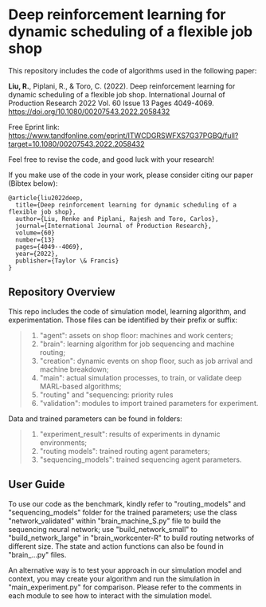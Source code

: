 # Deep reinforcement learning for dynamic scheduling of a flexible job shop

This repository includes the code of algorithms used in the following paper: 

**Liu, R.**, Piplani, R., & Toro, C. (2022). Deep reinforcement learning for dynamic scheduling of a flexible job shop. International Journal of Production Research 2022 Vol. 60 Issue 13 Pages 4049-4069. https://doi.org/10.1080/00207543.2022.2058432

Free Eprint link: https://www.tandfonline.com/eprint/ITWCDGRSWFXS7G37PGBQ/full?target=10.1080/00207543.2022.2058432 

Feel free to revise the code, and good luck with your research!

If you make use of the code in your work, please consider citing our paper (Bibtex below):

    @article{liu2022deep,
      title={Deep reinforcement learning for dynamic scheduling of a flexible job shop},
      author={Liu, Renke and Piplani, Rajesh and Toro, Carlos},
      journal={International Journal of Production Research},
      volume={60}
      number={13}
      pages={4049--4069},
      year={2022},
      publisher={Taylor \& Francis}
    }

## Repository Overview

This repo includes the code of simulation model, learning algorithm, and experimentation. Those files can be identified by their prefix or suffix:
> 1. "agent": assets on shop floor: machines and work centers;
> 2. "brain": learning algorithm for job sequencing and machine routing;
> 3. "creation": dynamic events on shop floor, such as job arrival and machine breakdown;
> 4. "main": actual simulation processes, to train, or validate deep MARL-based algorithms;
> 5. "routing" and "sequencing: priority rules
> 6. "validation": modules to import trained parameters for experiment.

Data and trained parameters can be found in folders:
> 1. "experiment_result": results of experiments in dynamic environments;
> 2. "routing models": trained routing agent parameters;
> 3. "sequencing_models": trained sequencing agent parameters.

## User Guide

To use our code as the benchmark, kindly refer to "routing_models" and "sequencing_models" folder for the trained parameters; use the class "network_validated" within "brain_machine_S.py" file to build the sequencing neural network; use "build_network_small" to "build_network_large" in "brain_workcenter-R" to build routing networks of different size. The state and action functions can also be found in "brain_...py" files.

An alternative way is to test your approach in our simulation model and context, you may create your algorithm and run the simulation in "main_experiment.py" for comparison. Please refer to the comments in each module to see how to interact with the simulation model.

